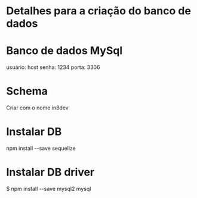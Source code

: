 # Detalhes para a criação do banco de dados 

# Banco de dados MySql

usuário: host
senha: 1234
porta: 3306

# Schema

Criar com o nome in8dev

# Instalar DB

npm install --save sequelize

# Instalar DB driver

$ npm install --save mysql2 mysql
